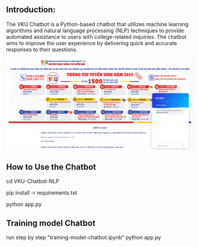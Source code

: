 ## Introduction:
The VKU Chatbot is a Python-based chatbot that utilizes machine learning algorithms and natural language processing (NLP) techniques to provide automated assistance to users with college-related inquiries. 
The chatbot aims to improve the user experience by delivering quick and accurate responses to their questions.

![alt text](image.png)

## How to Use the Chatbot

cd VKU-Chatbot-NLP

pip install -r requirements.txt

python app.py


## Training model Chatbot

run step by step "training-model-chatbot.ipynb"
python app.py





